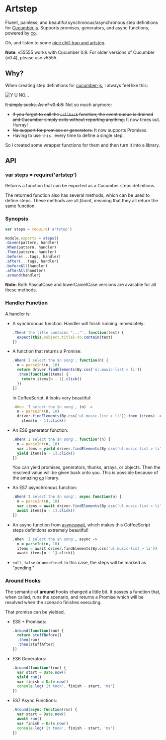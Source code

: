 
Artstep
=======

Fluent, painless, and beautiful synchronous/asynchronous step definitions for [Cucumber.js](https://github.com/cucumber/cucumber-js).
Supports promises, generators, and async functions, powered by [co](https://www.npmjs.com/package/co).

Oh, and listen to some [nice chill trap and artstep](https://www.youtube.com/watch?v=eKJJqu6P4IQ).

__Note__: v55555 works with Cucumber 0.9. For older versions of Cucumber (v0.4), please use v5555.


Why?
----

When creating step definitions for [cucumber-js](https://github.com/cucumber/cucumber-js), I always feel like this:

![Y U NO...](http://i0.kym-cdn.com/photos/images/newsfeed/000/089/665/tumblr_l96b01l36p1qdhmifo1_500.jpg)

~~It simply sucks. As of v0.4.8:~~ Not so much anymore:

- ~~If you forget to call the `callback` function, the event queue is drained and Cucumber simply exits without reporting anything.~~ It now times out. Hurray!
- ~~No support for promises or generators.~~ It now supports Promises.
- Having to use `this.` every time to define a single step.

So I created some wrapper functions for them and then turn it into a library.


API
---

### var steps = require('artstep')

Returns a function that can be exported as a Cucumber steps definitions.

The returned function also has several methods,
which can be used to define steps.
These methods are all _fluent_,
meaning that they all return the same function.


### Synopsis

```js
var steps = require('artstep')

module.exports = steps()
.Given(pattern, handler)
.When(pattern, handler)
.Then(pattern, handler)
.before(...tags, handler)
.after(...tags, handler)
.beforeAll(handler)
.afterAll(handler)
.around(handler)
```

__Note:__ Both PascalCase and lowerCamelCase versions are available for all these methods.


### Handler Function

A handler is:

- A synchronous function. Handler will finish running immediately:

    ```js
    .Then('the title contains "..."', function(text) {
      expect(this.subject.title).to.contain(text)
    })
    ```

- A function that returns a Promise:

    ```js
    .When('I select the $n song', function(n) {
      n = parseInt(n, 10)
      return driver.findElements(By.css('ul.music-list > li'))
      .then(function(items) {
        return items[n - 1].click()
      })
    })
    ```

    In CoffeeScript, it looks very beautiful:

    ```js
    .When 'I select the $n song', (n) ->
      n = parseInt(n, 10)
      driver.findElements(By.css('ul.music-list > li')).then (items) ->
        items[n - 1].click()
    ```

- An ES6 generator function:

    ```js
    .When('I select the $n song', function*(n) {
      n = parseInt(n, 10)
      var items = yield driver.findElements(By.css('ul.music-list > li'))
      yield items[n - 1].click()
    })
    ```

    You can yield promises, generators, thunks, arrays, or objects.
    Then the resolved value will be given back unto you.
    This is possible because of the amazing [co](https://www.npmjs.com/package/co) library.


- An ES7 asynchronous function:

    ```js
    .When('I select the $n song', async function(n) {
      n = parseInt(n, 10)
      var items = await driver.findElements(By.css('ul.music-list > li'))
      await items[n - 1].click()
    })
    ```

- An async function from [asyncawait](https://github.com/yortus/asyncawait),
  which makes this CoffeeScript steps definitions extremely beautiful!

    ```coffee
    .When 'I select the $n song', async ->
      n = parseInt(n, 10)
      items = await driver.findElements(By.css('ul.music-list > li'))
      await items[n - 1].click()
    ```

- `null`, `false` or `undefined`. In this case, the steps will be marked as "pending."


### Around Hooks

The semantic of __around__ hooks changed a little bit.
It passes a function that, when called, runs the scenario,
and returns a Promise which will be resolved when the scenario
finishes executing.

That promise can be yielded.

- ES5 + Promises:

    ```js
    .Around(function(run) {
      return stuffBefore()
      .then(run)
      .then(stuffAfter)
    })
    ```
- ES6 Generators:

    ```js
    .Around(function*(run) {
      var start = Date.now()
      yield run()
      var finish = Date.now()
      console.log('It took', finish - start, 'ms')
    })
    ```

- ES7 Async Functions:

    ```js
    .Around(async function(run) {
      var start = Date.now()
      await run()
      var finish = Date.now()
      console.log('It took', finish - start, 'ms')
    })
    ```
